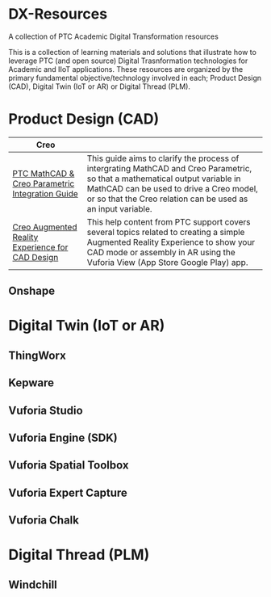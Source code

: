 # DX-Resources
A collection of PTC Academic Digital Transformation resources

This is a collection of learning materials and solutions that illustrate how to leverage PTC (and open source) Digital Trasnformation technologies for Academic and IIoT applications. These resources are organized by the primary fundamental objective/technology involved in each; Product Design (CAD), Digital Twin (IoT or AR) or Digital Thread (PLM).

# Product Design (CAD)
| Creo | | 
|---|---|
| [PTC MathCAD & Creo Parametric Integration Guide](https://apps.ptc.com/schools/curriculum/DX/MathCAD-Creo-DX.pdf) | This guide aims to clarify the process of intergrating MathCAD and Creo Parametric, so that a mathematical output variable in MathCAD can be used to drive a Creo model, or so that the Creo relation can be used as an input variable. |
| [Creo Augmented Reality Experience for CAD Design](https://support.ptc.com/help/creo/creo_pma/r6.0/usascii/index.html#page/fundamentals%2Far_vr%2Fabout_ar_experience_for_cad_design.html%23) | This help content from PTC support covers several topics related to creating a simple Augmented Reality Experience to show your CAD mode or assembly in AR using the Vuforia View (App Store Google Play) app. |
## Onshape
# Digital Twin (IoT or AR)
## ThingWorx
## Kepware
## Vuforia Studio
## Vuforia Engine (SDK)
## Vuforia Spatial Toolbox
## Vuforia Expert Capture
## Vuforia Chalk
# Digital Thread (PLM)
## Windchill